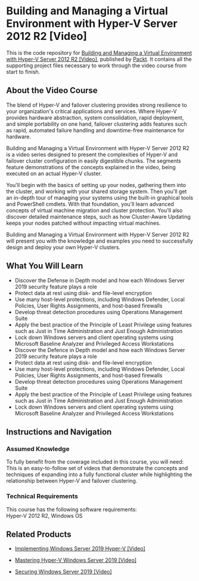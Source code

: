 # Building and Managing a Virtual Environment with Hyper-V Server 2012 R2 [Video]
This is the code repository for [Building and Managing a Virtual Environment with Hyper-V Server 2012 R2 [Video]](https://www.packtpub.com/virtualization-and-cloud/building-and-managing-virtual-environment-hyper-v-server-2012-r2-video?utm_source=github&utm_medium=repository&utm_campaign=9781782176985), published by [Packt](https://www.packtpub.com/?utm_source=github). It contains all the supporting project files necessary to work through the video course from start to finish.
## About the Video Course
The blend of Hyper-V and failover clustering provides strong resilience to your organization's critical applications and services. Where Hyper-V provides hardware abstraction, system consolidation, rapid deployment, and simple portability on one hand, failover clustering adds features such as rapid, automated failure handling and downtime-free maintenance for hardware.

Building and Managing a Virtual Environment with Hyper-V Server 2012 R2 is a video series designed to present the complexities of Hyper-V and failover cluster configuration in easily digestible chunks. The segments feature demonstrations of the concepts explained in the video, being executed on an actual Hyper-V cluster.

You'll begin with the basics of setting up your nodes, gathering them into the cluster, and working with your shared storage system. Then you'll get an in-depth tour of managing your systems using the built-in graphical tools and PowerShell cmdlets. With that foundation, you'll learn advanced concepts of virtual machine migration and cluster protection. You'll also discover detailed maintenance steps, such as how Cluster-Aware Updating keeps your nodes patched without impacting virtual machines.

Building and Managing a Virtual Environment with Hyper-V Server 2012 R2 will present you with the knowledge and examples you need to successfully design and deploy your own Hyper-V clusters.

<H2>What You Will Learn</H2>
<DIV class=book-info-will-learn-text>
<UL>
<LI>Discover the Defense in Depth model and how each Windows Server 2019 security feature plays a role 
<LI>Protect data at rest using disk- and file-level encryption 
<LI>Use many host-level protections, including Windows Defender, Local Policies, User Rights Assignments, and host-based firewalls 
<LI>Develop threat detection procedures using Operations Management Suite 
<LI>Apply the best practice of the Principle of Least Privilege using features such as Just in Time Administration and Just Enough Administration 
<LI>Lock down Windows servers and client operating systems using Microsoft Baseline Analyzer and Privileged Access Workstations 
<LI>Discover the Defence in Depth model and how each Windows Server 2019 security feature plays a role 
<LI>Protect data at rest using disk- and file-level encryption 
<LI>Use many host-level protections, including Windows Defender, Local Policies, User Rights Assignments, and host-based firewalls 
<LI>Develop threat detection procedures using Operations Management Suite 
<LI>Apply the best practice of the Principle of Least Privilege using features such as Just in Time Administration and Just Enough Administration 
<LI>Lock down Windows servers and client operating systems using Microsoft Baseline Analyzer and Privileged Access Workstations </LI></UL></DIV>

## Instructions and Navigation
### Assumed Knowledge
To fully benefit from the coverage included in this course, you will need:<br/>
This is an easy-to-follow set of videos that demonstrate the concepts and techniques of expanding into a fully functional cluster while highlighting the relationship between Hyper-V and failover clustering.
### Technical Requirements
This course has the following software requirements:<br/>
Hyper-V 2012 R2, Windows OS

## Related Products
* [Implementing Windows Server 2019 Hyper-V [Video]](https://www.packtpub.com/networking-and-servers/implementing-windows-server-2019-hyper-v-video?utm_source=github&utm_medium=repository&utm_campaign=9781789958942)

* [Mastering Hyper-V Windows Server 2019 [Video]](https://www.packtpub.com/virtualization-and-cloud/mastering-hyper-v-windows-server-2019-video?utm_source=github&utm_medium=repository&utm_campaign=9781788292627)

* [Securing Windows Server 2019 [Video]](https://www.packtpub.com/virtualization-and-cloud/securing-windows-server-2019-video?utm_source=github&utm_medium=repository&utm_campaign=9781789950823)

